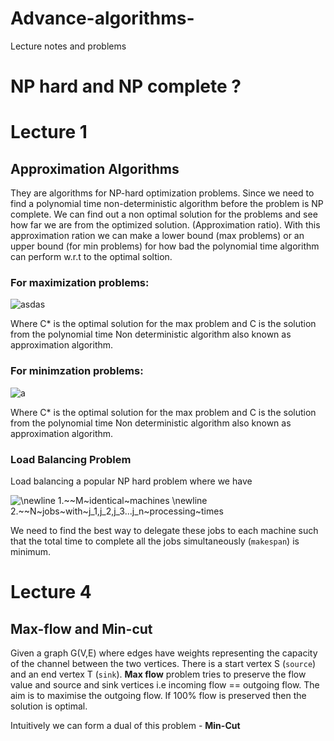 # Advance-algorithms-
Lecture notes and problems 

# NP hard and NP complete ?

# Lecture 1

## Approximation Algorithms

They are algorithms for NP-hard optimization problems. Since we need to find a polynomial time non-deterministic algorithm before the problem is NP complete. We can find out a non optimal solution for the problems and see how far we are from the optimized solution. (Approximation ratio). With this approximation ration we can make a lower bound (max problems) or an upper bound (for min problems) for how bad the polynomial time algorithm can perform w.r.t to the optimal soltion.

### For maximization problems: 

<img src="https://latex.codecogs.com/svg.latex?\rho=\frac{C*}{C}" title="asdas" /> 

Where C* is the optimal solution for the max problem and C is the solution from the polynomial time Non deterministic algorithm also known as approximation algorithm. 

### For minimzation problems: 

<img src="https://latex.codecogs.com/svg.latex?\rho=\frac{C}{C*}" title="a" />


Where C* is the optimal solution for the max problem and C is the solution from the polynomial time Non deterministic algorithm also known as approximation algorithm. 


### Load Balancing Problem

Load balancing a popular NP hard problem where we have 


<img src="https://latex.codecogs.com/svg.latex?\newline&space;1.We~have~M~identical~machines&space;\newline&space;2.We~have~N~jobs~with~j_1,j_2,j_3...j_n~processing~times" title="\newline 1.~~M~identical~machines \newline 2.~~N~jobs~with~j_1,j_2,j_3...j_n~processing~times" />

We need to find the best way to delegate these jobs to each machine such that the total time to complete all the jobs simultaneously (`makespan`) is minimum. 


# Lecture 4

## Max-flow and Min-cut 

Given a graph G(V,E) where edges have weights representing the capacity of the channel between the two vertices. There is a start vertex S (`source`) and an end vertex T (`sink`). **Max flow** problem tries to preserve the flow value and source and sink vertices i.e incoming flow == outgoing flow. The aim is to maximise the outgoing flow. If 100% flow is preserved then the solution is optimal. 

Intuitively we can form a dual of this problem - **Min-Cut**  
